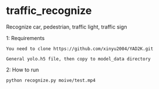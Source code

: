 # traffic_recognize
Recognize car, pedestrian, traffic light, traffic sign


1: Requirements 

	You need to clone https://github.com/xinyu2004/YAD2K.git

	General yolo.h5 file, then copy to model_data directory

2: How to run

	python recognize.py moive/test.mp4
